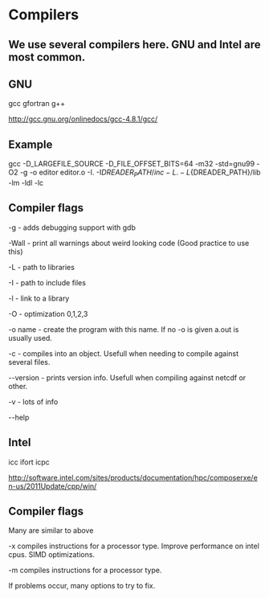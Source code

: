 Compilers
==================

We use several compilers here. GNU and Intel are most common.
---

GNU
---
gcc gfortran g++

http://gcc.gnu.org/onlinedocs/gcc-4.8.1/gcc/

Example
---

gcc -D_LARGEFILE_SOURCE -D_FILE_OFFSET_BITS=64 -m32 -std=gnu99 -O2 -g -o editor editor.o -I. -I${DREADER_PATH}/inc -L. -L${DREADER_PATH}/lib -lm -ldl -lc

Compiler flags
---

-g - adds debugging support with gdb

-Wall - print all warnings about weird looking code (Good practice to use this)

-L - path to libraries

-I - path to include files

-l - link to a library

-O - optimization 0,1,2,3

-o name - create the program with this name. If no -o is given a.out is usually used.

-c - compiles into an object. Usefull when needing to compile against several files.

--version - prints version info. Usefull when compiling against netcdf or other.

-v - lots of info

--help

Intel
---

icc ifort icpc

http://software.intel.com/sites/products/documentation/hpc/composerxe/en-us/2011Update/cpp/win/

Compiler flags
---

Many are similar to above

-x compiles instructions for a processor type. Improve performance on intel cpus. SIMD optimizations.

-m compiles instructions for a processor type.


If problems occur, many options to try to fix.

